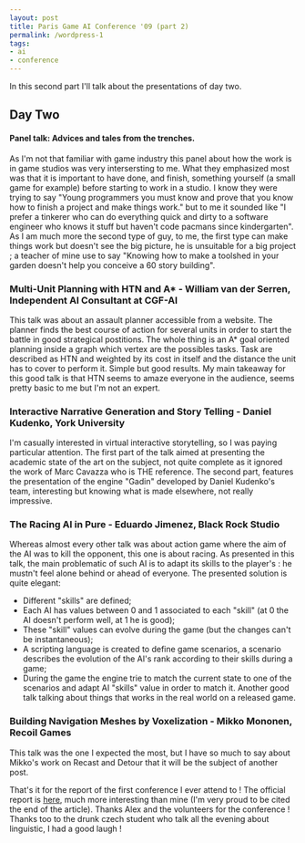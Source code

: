 ```yaml
---
layout: post
title: Paris Game AI Conference '09 (part 2)
permalink: /wordpress-1
tags:
- ai
- conference
---
```


In this second part I'll talk about the presentations of day two.

## Day Two ##

#### Panel talk: Advices and tales from the trenches. ###
As I'm not that familiar with game industry this panel about how the work is in game studios was very intersersting to me. What they emphasized most was that it is important to have done, and finish, something yourself (a small game for example) before starting to work in a studio. I know they were trying to say "Young programmers you must know and prove that you know how to finish a project and make things work." but to me it sounded like "I prefer a tinkerer who can do everything quick and dirty to a software engineer who knows it stuff but haven't code pacmans since kindergarten". As I am much more the second type of guy, to me, the first type can make things work but doesn't see the big picture, he is unsuitable for a big project ; a teacher of mine use to say "Knowing how to make a toolshed in your garden doesn't help you conceive a 60 story building".

### Multi-Unit Planning with HTN and A* - William van der Serren, Independent AI Consultant at CGF-AI ###
This talk was about an assault planner accessible from a website. The planner finds the best course of action for several units in order to start the battle in good strategical postitions. The whole thing is an A* goal oriented planning inside a graph which vertex are the possibles tasks. Task are described as HTN and weighted by its cost in itself and the distance the unit has to cover to perform it. Simple but good results. My main takeaway for this good talk is that HTN seems to amaze everyone in the audience, seems pretty basic to me but I'm not an expert.

### Interactive Narrative Generation and Story Telling - Daniel Kudenko, York University ###
I'm casually interested in virtual interactive storytelling, so I was paying particular attention. The first part of the talk aimed at presenting the academic state of the art on the subject, not quite complete as it ignored the work of Marc Cavazza who is THE reference. The second part, features the presentation of the engine "Gadin" developed by Daniel Kudenko's team, interesting but knowing what is made elsewhere, not really impressive.

### The Racing AI in Pure - Eduardo Jimenez, Black Rock Studio ###
Whereas almost every other talk was about action game where the aim of the AI was to kill the opponent, this one is about racing. As presented in this talk, the main problematic of such AI is to adapt its skills to the player's : he mustn't feel alone behind or ahead of everyone. The presented solution is quite elegant:
 - Different "skills" are defined;
 - Each AI has values between 0 and 1 associated to each "skill" (at 0 the AI doesn't perform well, at 1 he is good);
 - These "skill" values can evolve during the game (but the changes can't be instantaneous);
 - A scripting language is created to define game scenarios, a scenario describes the evolution of the AI's rank according to their skills during a game;
 - During the game the engine trie to match the current state to one of the scenarios and adapt AI "skills" value in order to match it.
Another good talk talking about things that works in the real world on a released game.

### Building Navigation Meshes by Voxelization - Mikko Mononen, Recoil Games ###
This talk was the one I expected the most, but I have so much to say about Mikko's work on Recast and Detour that it will be the subject of another post. 

That's it for the report of the first conference I ever attend to ! The official report is [here](http://aigamedev.com/open/coverage/paris09-report/), much more interesting than mine (I'm very proud to be cited the end of the article). Thanks Alex and the volunteers for the conference ! Thanks too to the drunk czech student who talk all the evening about linguistic, I had a good laugh !